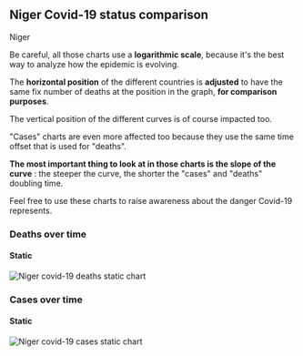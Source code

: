 ## Niger Covid-19 status comparison 

Niger



Be careful, all those charts use a **logarithmic scale**, because it's the best way to analyze how the epidemic is evolving.
 
The **horizontal position** of the different countries is **adjusted** to have the same fix number of deaths at the position in the graph, **for comparison purposes**.

The vertical position of the different curves is of course impacted too.

"Cases" charts are even more affected too because they use the same time offset that is used for "deaths".

**The most important thing to look at in those charts is the slope of the curve** : the steeper the curve, the shorter the "cases" and "deaths" doubling time.

Feel free to use these charts to raise awareness about the danger Covid-19 represents. 


 
### Deaths over time
 
#### Static
![Niger covid-19 deaths static chart](https://raw.githubusercontent.com/madlag/coronavirus_study/master/notebooks/graphs/2020-04-02/countries/Niger/2020-04-02_Niger_deaths.png "Niger covid-19 deaths static chart")   

 
### Cases over time
 
#### Static
![Niger covid-19 cases static chart](https://raw.githubusercontent.com/madlag/coronavirus_study/master/notebooks/graphs/2020-04-02/countries/Niger/2020-04-02_Niger_cases.png "Niger covid-19 cases static chart")   

